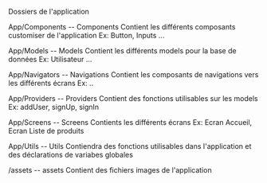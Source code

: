 Dossiers de l'application

App/Components
-- Components 
    Contient les différents composants customiser de l'application
        Ex: Button, Inputs ... 

App/Models
-- Models
    Contient les différents models pour la base de données
        Ex: Utilisateur ...

App/Navigators
-- Navigations
    Contient les composants de navigations vers les différents écrans
        Ex: ..

App/Providers
-- Providers 
    Contient des fonctions utilisables sur les models 
        Ex: addUser, signUp, signIn

App/Screens
-- Screens 
    Contients les différents écrans 
        Ex: Ecran Accueil, Ecran Liste de produits

App/Utils
-- Utils
    Contiendra des fonctions utilisables dans l'application et des déclarations de variabes globales

/assets
-- assets
    Contient des fichiers images de l'application

    